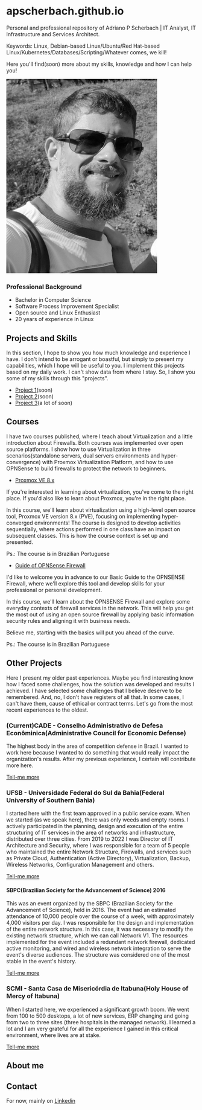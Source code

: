 # apscherbach.github.io

Personal and professional repository of Adriano P Scherbach | IT Analyst, IT Infrastructure and Services Architect.

Keywords: Linux, Debian-based Linux/Ubuntu/Red Hat-based Linux/Kubernetes/Databases/Scripting/Whatever comes, we kill!

Here you'll find(soon) more about my skills, knowledge and how I can help you!

![Photo of Adriano.](/assets/img/adriano.jpg)

### Professional Background

- Bachelor in Computer Science
- Software Process Improvement Specialist
- Open source and Linux Enthusiast
- 20 years of experience in Linux

## Projects and Skills

In this section, I hope to show you how much knowledge and experience I have. I don't intend to be arrogant or boastful, but simply to present my capabilities, which I hope will be useful to you.
I implement this projects based on my daily work. I can't show data from where I stay. So, I show you some of my skills through this "projects".

- [Project 1](/projects/1.md)(soon)
- [Project 2](/projects/2.md)(soon)
- [Project 3](/projects/3.md)(a lot of soon)

## Courses

I have two courses published, where I teach about Virtualization and a little introduction about Firewalls. Both courses was implemented over open source platforms. I show how to use Virtualization in three scenarios(standalone servers, dual servers environments and hyper-convergence) with Proxmox Virtualization Platform, and how to use OPNSense to build firewalls to protect the network to beginners.

- [ Proxmox VE 8.x](https://www.udemy.com/course/proxmox-ve-8x/)

If you're interested in learning about virtualization, you've come to the right place. If you'd also like to learn about Proxmox, you're in the right place.

In this course, we'll learn about virtualization using a high-level open source tool, Proxmox VE version 8.x (PVE), focusing on implementing hyper-converged environments!
The course is designed to develop activities sequentially, where actions performed in one class have an impact on subsequent classes. This is how the course context is set up and presented.

Ps.: The course is in Brazilian Portuguese

- [Guide of OPNSense Firewall](https://www.udemy.com/course/guia-opnsense/)

I'd like to welcome you in advance to our Basic Guide to the OPNSENSE Firewall, where we'll explore this tool and develop skills for your professional or personal development.

In this course, we'll learn about the OPNSENSE Firewall and explore some everyday contexts of firewall services in the network. This will help you get the most out of using an open source firewall by applying basic information security rules and aligning it with business needs.

Believe me, starting with the basics will put you ahead of the curve.

Ps.: The course is in Brazilian Portuguese

## Other Projects

Here I present my older past experiences. Maybe you find interesting know how I faced some challenges, how the solution was developed and results I achieved.
I have selected some challenges that I believe deserve to be remembered. And, no, I don't have registers of all that. In some cases, I can't have them, cause of ethical or contract terms.
Let's go from the most recent experiences to the oldest.

### (Current)CADE - Conselho Administrativo de Defesa Econôminica(Administrative Council for Economic Defense)

The highest body in the area of competition defense in Brazil. I wanted to work here because I wanted to do something that would really impact the organization's results.
After my previous experience, I certain will contribute more here.

[Tell-me more](/cade/cade.md)

### UFSB - Universidade Federal do Sul da Bahia(Federal University of Southern Bahia)

I started here with the first team approved in a public service exam. When we started (as we speak here), there was only weeds and empty rooms.
I actively participated in the planning, design and execution of the entire structuring of IT services in the area of networks and infrastructure, distributed over three cities.
From 2019 to 2022 I was Director of IT Architecture and Security, where I was responsible for a team of 5 people who maintained the entire Network Structure, Firewalls, and services such as Private Cloud, Authentication (Active Directory), Virtualization, Backup, Wireless Networks, Configuration Management and others.

[Tell-me more](/ufsb/ufsb.md)

#### SBPC(Brazilian Society for the Advancement of Science) 2016

This was an event organized by the SBPC (Brazilian Society for the Advancement of Science), held in 2016. The event had an estimated attendance of 10,000 people over the course of a week, with approximately 4,000 visitors per day.
I was responsible for the design and implementation of the entire network structure. In this case, it was necessary to modify the existing network structure, which we can call Network V1.
The resources implemented for the event included a redundant network firewall, dedicated active monitoring, and wired and wireless network integration to serve the event's diverse audiences.
The structure was considered one of the most stable in the event's history.

[Tell-me more](/ufsb/sbpc2016.md)


### SCMI - Santa Casa de Misericórdia de Itabuna(Holy House of Mercy of Itabuna)

When I started here, we experienced a significant growth boom. We went from 100 to 500 desktops, a lot of new services, ERP changing and going from two to three sites (three hospitals in the managed network).
I learned a lot and I am very grateful for all the experience I gained in this critical environment, where lives are at stake.

[Tell-me more](/scmi/scmi.md)


## About me



## Contact

For now, mainly on [Linkedin](https://www.linkedin.com/in/adriano-p-scherbach-0175aa244/)
